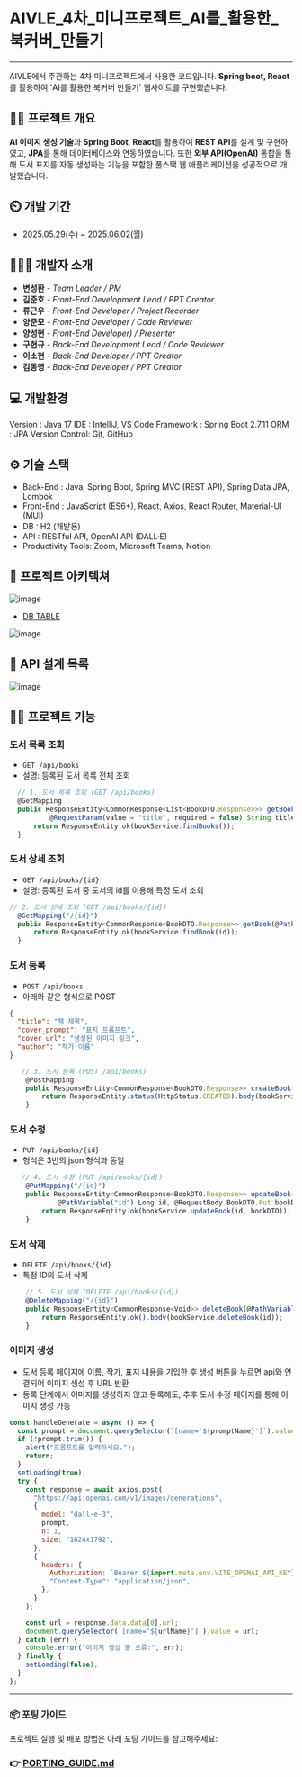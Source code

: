 # AIVLE_4차_미니프로젝트_AI를_활용한_북커버_만들기
-----
AIVLE에서 주관하는 4차 미니프로젝트에서 사용한 코드입니다. **Spring boot, React**를 활용하여 'AI를 활용한 북커버 만들기' 웹사이트를 구현했습니다.

👨‍🏫 프로젝트 개요
---
**AI 이미지 생성 기술**과 **Spring Boot**, **React**를 활용하여 **REST API**를 설계 및 구현하였고, **JPA**를 통해 데이터베이스와 연동하였습니다. 또한 **외부 API(OpenAI)** 통합을 통해 도서 표지를 자동 생성하는 기능을 포함한 풀스택 웹 애플리케이션을 성공적으로 개발했습니다.

⏲️ 개발 기간
---
- 2025.05.29(수) ~ 2025.06.02(월)

🧑‍🤝‍🧑 개발자 소개
---
- **변성환** - _Team Leader / PM_
- **김준호** - _Front-End Development Lead / PPT Creator_
- **류근우** - _Front-End Developer / Project Recorder_
- **양준모** - _Front-End Developer / Code Reviewer_
- **양성현** - _Front-End Developer) / Presenter_
- **구현규** - _Back-End Development Lead / Code Reviewer_
- **이소현** - _Back-End Developer / PPT Creator_
- **김동영** - _Back-End Developer / PPT Creator_

💻 개발환경
---
Version : Java 17
IDE : IntelliJ, VS Code
Framework : Spring Boot 2.7.11
ORM : JPA
Version Control: Git, GitHub

⚙️ 기술 스택
---
- Back-End : Java, Spring Boot, Spring MVC (REST API), Spring Data JPA, Lombok
- Front-End : JavaScript (ES6+), React, Axios, React Router, Material-UI (MUI)
- DB : H2 (개발용)
- API : RESTful API, OpenAI API (DALL·E)
- Productivity Tools: Zoom, Microsoft Teams, Notion

📝 프로젝트 아키텍쳐
---
![image](https://github.com/user-attachments/assets/0d89d68a-eea5-40de-87f1-50a5c7db3f9b)

- <ins>DB TABLE</ins>

![image](https://github.com/user-attachments/assets/c124b7b5-fa9d-4321-8d0f-2f7ce81f2841)

🤖 API 설계 목록
---
![image](https://github.com/user-attachments/assets/3393f96d-9d18-49e3-bdf6-704e37591be2)

🙋‍♀️ 프로젝트 기능
---
###  도서 목록 조회

  - `GET /api/books`
  - 설명: 등록된 도서 목록 전체 조회
  ```javascript
    // 1. 도서 목록 조회 (GET /api/books)
    @GetMapping
    public ResponseEntity<CommonResponse<List<BookDTO.Response>>> getBooks(
            @RequestParam(value = "title", required = false) String title) {
        return ResponseEntity.ok(bookService.findBooks());
    }
  ```

###  도서 상세 조회

  - `GET /api/books/{id}`
  - 설명: 등록된 도서 중 도서의 id를 이용해 특정 도서 조회
  ```javascript
  // 2. 도서 상세 조회 (GET /api/books/{id})
    @GetMapping("/{id}")
    public ResponseEntity<CommonResponse<BookDTO.Response>> getBook(@PathVariable("id") Long id) {
        return ResponseEntity.ok(bookService.findBook(id));
    }
  ```

### 도서 등록

  - `POST /api/books`  
  - 아래와 같은 형식으로 POST
  ```json
  {
    "title": "책 제목",
    "cover_prompt": "표지 프롬프트",
    "cover_url": "생성된 이미지 링크",
    "author": "작가 이름"
  }
```
```javascript
   // 3. 도서 등록 (POST /api/books)
    @PostMapping
    public ResponseEntity<CommonResponse<BookDTO.Response>> createBook(@RequestBody BookDTO.Post bookDTO) {
        return ResponseEntity.status(HttpStatus.CREATED).body(bookService.insertBook(bookDTO));
    }
  ```
###  도서 수정

  - `PUT /api/books/{id}`
  - 형식은 3번의 json 형식과 동일
```javascript
   // 4. 도서 수정 (PUT /api/books/{id})
    @PutMapping("/{id}")
    public ResponseEntity<CommonResponse<BookDTO.Response>> updateBook(
            @PathVariable("id") Long id, @RequestBody BookDTO.Put bookDTO) {
        return ResponseEntity.ok(bookService.updateBook(id, bookDTO));
    }
  ```

###  도서 삭제

  - `DELETE /api/books/{id}`
  - 특정 ID의 도서 삭제
```javascript
    // 5. 도서 삭제 (DELETE /api/books/{id})
    @DeleteMapping("/{id}")
    public ResponseEntity<CommonResponse<Void>> deleteBook(@PathVariable("id") Long id) {
        return ResponseEntity.ok().body(bookService.deleteBook(id));
    }
  ```

### 이미지 생성
  - 도서 등록 페이지에 이름, 작가, 표지 내용을 기입한 후 생성 버튼을 누르면 api와 연결되어 이미지 생성 후 URL 반환
  - 등록 단계에서 이미지를 생성하지 않고 등록해도, 추후 도서 수정 페이지를 통해 이미지 생성 가능
  ```javascript
  const handleGenerate = async () => {
    const prompt = document.querySelector(`[name='${promptName}']`).value;
    if (!prompt.trim()) {
      alert("프롬프트를 입력하세요.");
      return;
    }
    setLoading(true);
    try {
      const response = await axios.post(
        "https://api.openai.com/v1/images/generations",
        {
          model: "dall-e-3",
          prompt,
          n: 1,
          size: "1024x1792",
        },
        {
          headers: {
            Authorization: `Bearer ${import.meta.env.VITE_OPENAI_API_KEY}`,
            "Content-Type": "application/json",
          },
        }
      );

      const url = response.data.data[0].url;
      document.querySelector(`[name='${urlName}']`).value = url;
    } catch (err) {
      console.error("이미지 생성 중 오류:", err);
    } finally {
      setLoading(false);
    }
  };
  ```

---

### 📦 **포팅 가이드**

프로젝트 실행 및 배포 방법은 아래 포팅 가이드를 참고해주세요:
###  👉 [PORTING\_GUIDE.md](./PORTING_GUIDE.md)